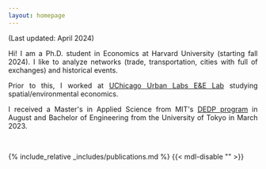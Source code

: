 ```yaml
---
layout: homepage
---
```


(Last updated: April 2024)<br>

<div style="text-align: justify">
Hi! I am a Ph.D. student in Economics at Harvard University (starting fall 2024). I like to analyze networks (trade, transportation, cities with full of exchanges) and historical events.

Prior to this, I worked at <a href="https://urbanlabs.uchicago.edu/labs/energy-environment">UChicago Urban Labs E&E Lab</a> studying spatial/environmental economics.

I received a Master's in Applied Science from MIT's <a href="https://economics.mit.edu/academic-programs/masters-programs/masters-data-economics-and-design-policy-dedp">DEDP program</a> in August and Bachelor of Engineering from the University of Tokyo in March 2023.
</div>

<!-- <br> -->
<!-- ## Research Interests
How trade, transportation, and cities can improve people's lives through connections<br>
- Spatial and development economics
- Currently exploring environment economics -->

<br>

{% include_relative _includes/publications.md %} {{< mdl-disable "<!-- markdownlint-disable MD037 -->" >}}
